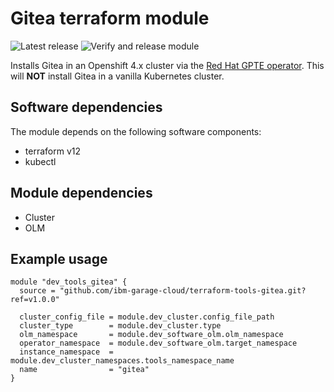 # Gitea terraform module

![Latest release](https://img.shields.io/github/v/release/ibm-garage-cloud/terraform-tools-gitea?sort=semver) ![Verify and release module](https://github.com/ibm-garage-cloud/terraform-tools-gitea/workflows/Verify%20and%20release%20module/badge.svg)

Installs Gitea in an Openshift 4.x cluster via the [Red Hat GPTE operator](https://github.com/redhat-gpte-devopsautomation/gitea-operator). This will **NOT** install Gitea in a vanilla Kubernetes cluster.

## Software dependencies

The module depends on the following software components:

- terraform v12
- kubectl

## Module dependencies

- Cluster
- OLM

## Example usage

```hcl-terraform
module "dev_tools_gitea" {
  source = "github.com/ibm-garage-cloud/terraform-tools-gitea.git?ref=v1.0.0"

  cluster_config_file = module.dev_cluster.config_file_path
  cluster_type        = module.dev_cluster.type
  olm_namespace       = module.dev_software_olm.olm_namespace
  operator_namespace  = module.dev_software_olm.target_namespace
  instance_namespace  = module.dev_cluster_namespaces.tools_namespace_name
  name                = "gitea"
}
```

